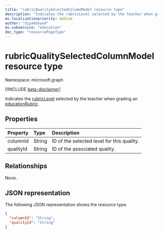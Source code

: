 ```yaml
---
title: "rubricQualitySelectedColumnModel resource type"
description: "Indicates the rubricLevel selected by the teacher when grading an educationRubric"
ms.localizationpriority: medium
author: "dipakboyed"
ms.subservice: "education"
doc_type: "resourcePageType"
---
```


# rubricQualitySelectedColumnModel resource type

Namespace: microsoft.graph

[!INCLUDE [beta-disclaimer](../../includes/beta-disclaimer.md)]

Indicates the [rubricLevel](rubriclevel.md) selected by the teacher when grading an [educationRubric](educationrubric.md).

## Properties

| Property     | Type        | Description |
|:-------------|:------------|:------------|
|columnId|String|ID of the selected level for this quality.|
|qualityId|String|ID of the associated quality.|

## Relationships

None.

## JSON representation

The following JSON representation shows the resource type.

<!-- {
  "blockType": "resource",
  "optionalProperties": [

  ],
  "@odata.type": "microsoft.graph.rubricQualitySelectedColumnModel",
  "baseType": null
}-->

```json
{
  "columnId": "String",
  "qualityId": "String"
}
```

<!-- uuid: 16cd6b66-4b1a-43a1-adaf-3a886856ed98
2019-02-04 14:57:30 UTC -->
<!-- {
  "type": "#page.annotation",
  "description": "rubricQualitySelectedColumnModel resource",
  "keywords": "",
  "section": "documentation",
  "tocPath": ""
}-->


